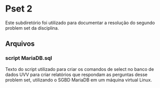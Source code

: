 # Pset 2
Este subdiretório foi utilizado para documentar a resolução do segundo problem set da disciplina.
## Arquivos
### script MariaDB.sql
Texto do script utilizado para criar os comandos de select no banco de dados UVV para criar relatórios que respondam as perguntas desse problem set, utilizando o SGBD MariaDB em um máquina virtual Linux.
